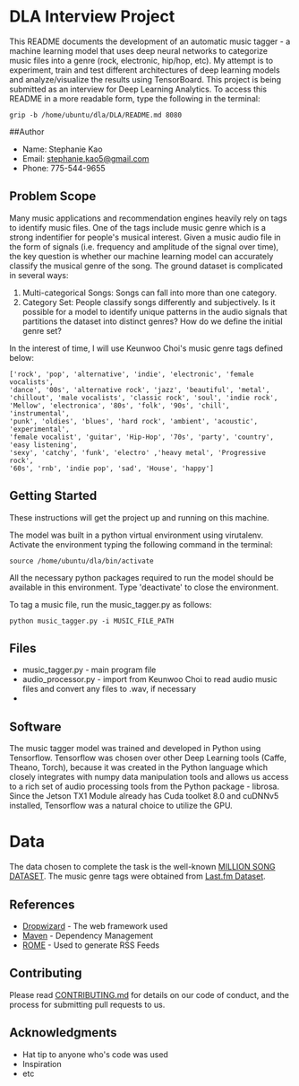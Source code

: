 # DLA Interview Project
This README documents the development of an automatic music tagger - a machine learning model that uses deep neural networks to categorize music files into a genre (rock, electronic, hip/hop, etc). My attempt is to experiment, train and test different architectures of deep learning models and analyze/visualize the results using TensorBoard. This project is being submitted as an interview for Deep Learning Analytics. To access this README in a more readable form, type the following in the terminal:

```
grip -b /home/ubuntu/dla/DLA/README.md 8080
```

##Author 
* Name: Stephanie Kao
* Email: stephanie.kao5@gmail.com
* Phone: 775-544-9655

## Problem Scope
Many music applications and recommendation engines heavily rely on tags to identify music files. One of the tags include music genre which is a strong indentifier for people's musical interest. Given a music audio file in the form of signals (i.e. frequency and amplitude of the signal over time), the key question is whether our machine learning model can accurately classify the musical genre of the song. The ground dataset is complicated in several ways:

1. Multi-categorical Songs: Songs can fall into more than one category.
2. Category Set: People classify songs differently and subjectively. Is it possible for a model to identify unique patterns in the audio signals that partitions the dataset into distinct genres? How do we define the initial genre set?

In the interest of time, I will use Keunwoo Choi's music genre tags defined below:

```
['rock', 'pop', 'alternative', 'indie', 'electronic', 'female vocalists', 
'dance', '00s', 'alternative rock', 'jazz', 'beautiful', 'metal', 
'chillout', 'male vocalists', 'classic rock', 'soul', 'indie rock',
'Mellow', 'electronica', '80s', 'folk', '90s', 'chill', 'instrumental',
'punk', 'oldies', 'blues', 'hard rock', 'ambient', 'acoustic', 'experimental',
'female vocalist', 'guitar', 'Hip-Hop', '70s', 'party', 'country', 'easy listening',
'sexy', 'catchy', 'funk', 'electro' ,'heavy metal', 'Progressive rock',
'60s', 'rnb', 'indie pop', 'sad', 'House', 'happy']
```

## Getting Started

These instructions will get the project up and running on this machine. 

The model was built in a python virtual environment using virutalenv. Activate the environment typing the following command in the terminal:

```
source /home/ubuntu/dla/bin/activate
```

All the necessary python packages required to run the model should be available in this environment. Type 'deactivate' to close the environment.

To tag a music file, run the music_tagger.py as follows:

```
python music_tagger.py -i MUSIC_FILE_PATH
```

## Files

* music_tagger.py - main program file
* audio_processor.py - import from Keunwoo Choi to read audio music files and convert any files to .wav, if necessary
* 

## Software

The music tagger model was trained and developed in Python using Tensorflow. Tensorflow was chosen over other Deep Learning tools (Caffe, Theano, Torch), because it was created in the Python language which closely integrates with numpy data manipulation tools and allows us access to a rich set of audio processing tools from the Python package - librosa. Since the Jetson TX1 Module already has Cuda toolket 8.0 and cuDNNv5 installed, Tensorflow was a natural choice to utilize the GPU.

# Data

The data chosen to complete the task is the well-known [MILLION SONG DATASET](http://labrosa.ee.columbia.edu/millionsong/). The music genre tags were obtained from [Last.fm Dataset](http://labrosa.ee.columbia.edu/millionsong/lastfm). 

## References

* [Dropwizard](http://www.dropwizard.io/1.0.2/docs/) - The web framework used
* [Maven](https://maven.apache.org/) - Dependency Management
* [ROME](https://rometools.github.io/rome/) - Used to generate RSS Feeds

## Contributing

Please read [CONTRIBUTING.md](https://gist.github.com/PurpleBooth/b24679402957c63ec426) for details on our code of conduct, and the process for submitting pull requests to us.


## Acknowledgments

* Hat tip to anyone who's code was used
* Inspiration
* etc
